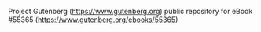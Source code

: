 Project Gutenberg (https://www.gutenberg.org) public repository for
eBook #55365 (https://www.gutenberg.org/ebooks/55365)
